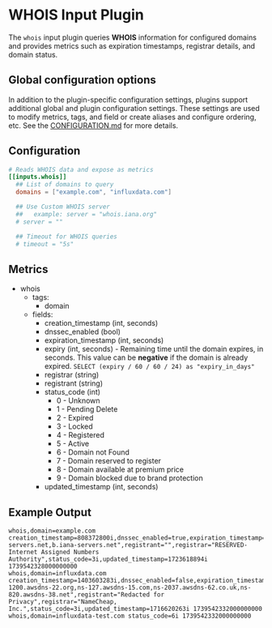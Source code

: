 # WHOIS Input Plugin

The `whois` input plugin queries **WHOIS** information for configured
domains and provides metrics such as expiration timestamps, registrar
details, and domain status.

## Global configuration options <!-- @/docs/includes/plugin_config.md -->

In addition to the plugin-specific configuration settings, plugins support
additional global and plugin configuration settings. These settings are used to
modify metrics, tags, and field or create aliases and configure ordering, etc.
See the [CONFIGURATION.md][CONFIGURATION.md] for more details.

[CONFIGURATION.md]: ../../../docs/CONFIGURATION.md#plugins

## Configuration

```toml @sample.conf
# Reads WHOIS data and expose as metrics
[[inputs.whois]]
  ## List of domains to query
  domains = ["example.com", "influxdata.com"]

  ## Use Custom WHOIS server
  ##   example: server = "whois.iana.org"
  # server = ""

  ## Timeout for WHOIS queries
  # timeout = "5s"
```

## Metrics

- whois
  - tags:
    - domain
  - fields:
    - creation_timestamp (int, seconds)
    - dnssec_enabled (bool)
    - expiration_timestamp (int, seconds)
    - expiry (int, seconds) - Remaining time until the domain expires, in seconds.
        This value can be **negative** if the domain is already expired.
        `SELECT (expiry / 60 / 60 / 24) as "expiry_in_days"`
    - registrar (string)
    - registrant (string)
    - status_code (int)
      - 0 - Unknown
      - 1 - Pending Delete
      - 2 - Expired
      - 3 - Locked
      - 4 - Registered
      - 5 - Active
      - 6 - Domain not Found
      - 7 - Domain reserved to register
      - 8 - Domain available at premium price
      - 9 - Domain blocked due to brand protection
    - updated_timestamp (int, seconds)

## Example Output

```text
whois,domain=example.com creation_timestamp=808372800i,dnssec_enabled=true,expiration_timestamp=1755057600i,expiry=15515272i,name_servers="a.iana-servers.net,b.iana-servers.net",registrant="",registrar="RESERVED-Internet Assigned Numbers Authority",status_code=3i,updated_timestamp=1723618894i 1739542328000000000
whois,domain=influxdata.com creation_timestamp=1403603283i,dnssec_enabled=false,expiration_timestamp=1750758483i,expiry=11216151i,name_servers="ns-1200.awsdns-22.org,ns-127.awsdns-15.com,ns-2037.awsdns-62.co.uk,ns-820.awsdns-38.net",registrant="Redacted for Privacy",registrar="NameCheap, Inc.",status_code=3i,updated_timestamp=1716620263i 1739542332000000000
whois,domain=influxdata-test.com status_code=6i 1739542332000000000
```
